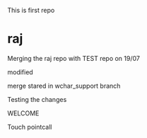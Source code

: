 This is first repo

# raj

Merging the raj repo with TEST repo on 19/07

modified

merge stared in wchar_support branch

Testing the changes



WELCOME


Touch pointcall
